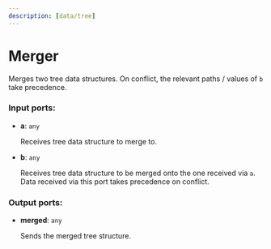 ```yaml
---
description: [data/tree]
---
```


# Merger

Merges two tree data structures. On conflict, the relevant paths / values of `b` take precedence.

### Input ports:

* __a__: ` any `

    Receives tree data structure to merge to.


* __b__: ` any `

    Receives tree data structure to be merged onto the one received via `a`. Data received via this port takes precedence on conflict.

### Output ports:

* __merged__: ` any `

    Sends the merged tree structure.

